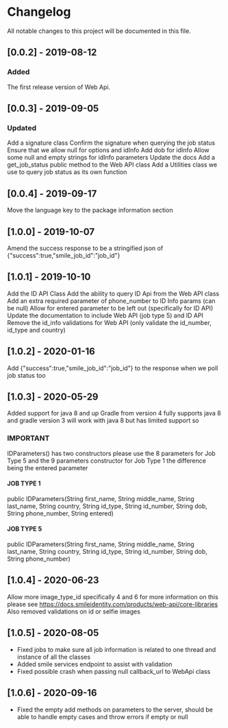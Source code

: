 # Changelog
All notable changes to this project will be documented in this file.

## [0.0.2] - 2019-08-12
### Added
The first release version of Web Api.

## [0.0.3] - 2019-09-05
### Updated
Add a signature class
Confirm the signature when querying the job status
Ensure that we allow null for options and idInfo
Add dob for idInfo
Allow some null and empty strings for idInfo parameters
Update the docs
Add a get_job_status public method to the Web API class
Add a Utilities class we use to query job status as its own function

## [0.0.4] - 2019-09-17
Move the language key to the package information section

## [1.0.0] - 2019-10-07
Amend the success response to be a stringified json of {"success":true,"smile_job_id":"job_id"}

## [1.0.1] - 2019-10-10
Add the ID API Class
Add the ability to query ID Api from the Web API class
Add an extra required parameter of phone_number to ID Info params (can be null)
Allow for entered parameter to be left out (specifically for ID API)
Update the documentation to include Web API (job type 5) and ID API
Remove the id_info validations for Web API (only validate the id_number, id_type and country)

## [1.0.2] - 2020-01-16
Add {"success":true,"smile_job_id":"job_id"} to the response when we poll job status too

## [1.0.3] - 2020-05-29
Added support for java 8 and up 
Gradle from version 4 fully supports java 8 and gradle version 3 will work with java 8 but has limited support so
###  IMPORTANT
IDParameters() has two constructors please use the 8 parameters for Job Type 5 and  the 9 parameters constructor for Job Type 1
the difference being the entered parameter

####  JOB TYPE 1
public IDParameters(String first_name, String middle_name, String last_name, String country, String id_type, String id_number, String dob, String phone_number, String entered)

#### JOB TYPE 5  
public IDParameters(String first_name, String middle_name, String last_name, String country, String id_type, String id_number, String dob, String phone_number)

## [1.0.4] - 2020-06-23
Allow more image_type_id specifically 4 and 6 for more information on this please see https://docs.smileidentity.com/products/web-api/core-libraries
Also removed validations on id or selfie images

## [1.0.5] - 2020-08-05
* Fixed jobs to make sure all job information is related to one thread and instance of all the classes
* Added smile services endpoint to assist with validation
* Fixed possible crash when  passing null callback_url to WebApi  class

## [1.0.6] - 2020-09-16
* Fixed the empty  add methods on parameters to the server, should be able to handle empty cases and throw errors if empty or  null  